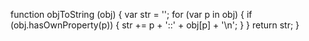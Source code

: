 function objToString (obj) {
    var str = '';
    for (var p in obj) {
        if (obj.hasOwnProperty(p)) {
            str += p + '::' + obj[p] + '\n';
        }
    }
    return str;
}
